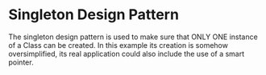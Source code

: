 # Singleton Design Pattern

The singleton design pattern is used to make sure that ONLY ONE instance of a Class can be 
created. In this example its creation is somehow oversimplified, its real application could
also include the use of a smart pointer.

